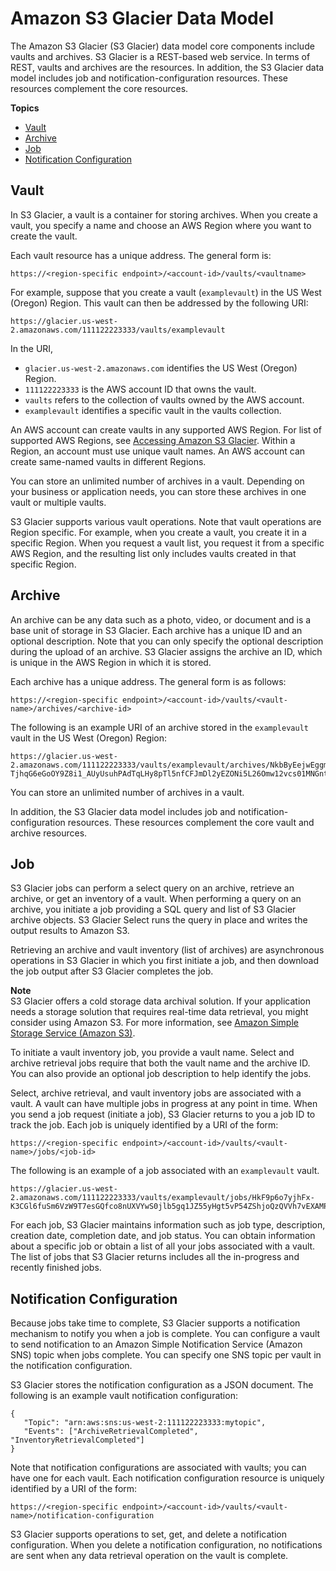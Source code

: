 # Amazon S3 Glacier Data Model<a name="amazon-glacier-data-model"></a>

The Amazon S3 Glacier \(S3 Glacier\) data model core components include vaults and archives\. S3 Glacier is a REST\-based web service\. In terms of REST, vaults and archives are the resources\. In addition, the S3 Glacier data model includes job and notification\-configuration resources\. These resources complement the core resources\.

**Topics**
+ [Vault](#data-model-vault)
+ [Archive](#data-model-archive)
+ [Job](#data-model-job)
+ [Notification Configuration](#data-model-notification-config)

## Vault<a name="data-model-vault"></a>

In S3 Glacier, a vault is a container for storing archives\. When you create a vault, you specify a name and choose an AWS Region where you want to create the vault\.

Each vault resource has a unique address\. The general form is:

 

```
https://<region-specific endpoint>/<account-id>/vaults/<vaultname>
```

For example, suppose that you create a vault \(`examplevault`\) in the US West \(Oregon\) Region\. This vault can then be addressed by the following URI:

 

```
https://glacier.us-west-2.amazonaws.com/111122223333/vaults/examplevault
```

In the URI, 

 
+ `glacier.us-west-2.amazonaws.com` identifies the US West \(Oregon\) Region\. 
+ `111122223333` is the AWS account ID that owns the vault\.
+ `vaults` refers to the collection of vaults owned by the AWS account\.
+ `examplevault` identifies a specific vault in the vaults collection\.

An AWS account can create vaults in any supported AWS Region\. For list of supported AWS Regions, see [Accessing Amazon S3 Glacier](amazon-glacier-accessing.md)\. Within a Region, an account must use unique vault names\. An AWS account can create same\-named vaults in different Regions\.

You can store an unlimited number of archives in a vault\. Depending on your business or application needs, you can store these archives in one vault or multiple vaults\. 

S3 Glacier supports various vault operations\. Note that vault operations are Region specific\. For example, when you create a vault, you create it in a specific Region\. When you request a vault list, you request it from a specific AWS Region, and the resulting list only includes vaults created in that specific Region\.

## Archive<a name="data-model-archive"></a>

An archive can be any data such as a photo, video, or document and is a base unit of storage in S3 Glacier\. Each archive has a unique ID and an optional description\. Note that you can only specify the optional description during the upload of an archive\. S3 Glacier assigns the archive an ID, which is unique in the AWS Region in which it is stored\. 

Each archive has a unique address\. The general form is as follows:

 

```
https://<region-specific endpoint>/<account-id>/vaults/<vault-name>/archives/<archive-id>
```

The following is an example URI of an archive stored in the `examplevault` vault in the US West \(Oregon\) Region:

 

```
https://glacier.us-west-2.amazonaws.com/111122223333/vaults/examplevault/archives/NkbByEejwEggmBz2fTHgJrg0XBoDfjP4q6iu87-TjhqG6eGoOY9Z8i1_AUyUsuhPAdTqLHy8pTl5nfCFJmDl2yEZONi5L26Omw12vcs01MNGntHEQL8MBfGlqrEXAMPLEArchiveId
```

You can store an unlimited number of archives in a vault\.

In addition, the S3 Glacier data model includes job and notification\-configuration resources\. These resources complement the core vault and archive resources\.

## Job<a name="data-model-job"></a>

S3 Glacier jobs can perform a select query on an archive, retrieve an archive, or get an inventory of a vault\. When performing a query on an archive, you initiate a job providing a SQL query and list of S3 Glacier archive objects\. S3 Glacier Select runs the query in place and writes the output results to Amazon S3\.

Retrieving an archive and vault inventory \(list of archives\) are asynchronous operations in S3 Glacier in which you first initiate a job, and then download the job output after S3 Glacier completes the job\. 

**Note**  
S3 Glacier offers a cold storage data archival solution\. If your application needs a storage solution that requires real\-time data retrieval, you might consider using Amazon S3\. For more information, see [Amazon Simple Storage Service \(Amazon S3\)](http://aws.amazon.com/s3)\.

To initiate a vault inventory job, you provide a vault name\. Select and archive retrieval jobs require that both the vault name and the archive ID\. You can also provide an optional job description to help identify the jobs\. 

Select, archive retrieval, and vault inventory jobs are associated with a vault\. A vault can have multiple jobs in progress at any point in time\. When you send a job request \(initiate a job\), S3 Glacier returns to you a job ID to track the job\. Each job is uniquely identified by a URI of the form:

 

```
https://<region-specific endpoint>/<account-id>/vaults/<vault-name>/jobs/<job-id>
```

The following is an example of a job associated with an `examplevault` vault\.

 

```
https://glacier.us-west-2.amazonaws.com/111122223333/vaults/examplevault/jobs/HkF9p6o7yjhFx-K3CGl6fuSm6VzW9T7esGQfco8nUXVYwS0jlb5gq1JZ55yHgt5vP54ZShjoQzQVVh7vEXAMPLEjobID
```

For each job, S3 Glacier maintains information such as job type, description, creation date, completion date, and job status\. You can obtain information about a specific job or obtain a list of all your jobs associated with a vault\. The list of jobs that S3 Glacier returns includes all the in\-progress and recently finished jobs\. 

## Notification Configuration<a name="data-model-notification-config"></a>

Because jobs take time to complete, S3 Glacier supports a notification mechanism to notify you when a job is complete\. You can configure a vault to send notification to an Amazon Simple Notification Service \(Amazon SNS\) topic when jobs complete\. You can specify one SNS topic per vault in the notification configuration\.

S3 Glacier stores the notification configuration as a JSON document\. The following is an example vault notification configuration:

 

```
{
   "Topic": "arn:aws:sns:us-west-2:111122223333:mytopic", 
   "Events": ["ArchiveRetrievalCompleted", "InventoryRetrievalCompleted"] 
}
```

Note that notification configurations are associated with vaults; you can have one for each vault\. Each notification configuration resource is uniquely identified by a URI of the form:

 

```
https://<region-specific endpoint>/<account-id>/vaults/<vault-name>/notification-configuration
```

S3 Glacier supports operations to set, get, and delete a notification configuration\. When you delete a notification configuration, no notifications are sent when any data retrieval operation on the vault is complete\.
